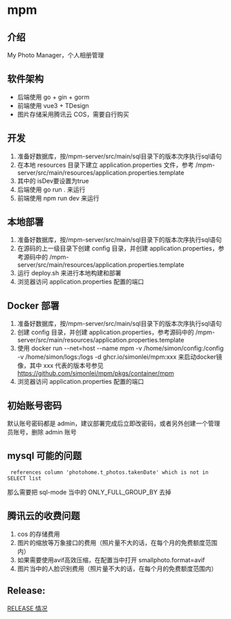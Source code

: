 # mpm

## 介绍

My Photo Manager，个人相册管理

## 软件架构

- 后端使用 go + gin + gorm
- 前端使用 vue3 + TDesign
- 图片存储采用腾讯云 COS，需要自行购买

## 开发

1. 准备好数据库，按/mpm-server/src/main/sql目录下的版本次序执行sql语句
2. 在本地 resources 目录下建立 application.properties 文件，参考 /mpm-server/src/main/resources/application.properties.template
3. 其中的 isDev要设置为true
4. 后端使用 go run . 来运行
5. 前端使用 npm run dev 来运行

## 本地部署

1. 准备好数据库，按/mpm-server/src/main/sql目录下的版本次序执行sql语句
2. 在源码的上一级目录下创建 config 目录，并创建 application.properties，参考源码中的 /mpm-server/src/main/resources/application.properties.template
3. 运行 deploy.sh 来进行本地构建和部署
4. 浏览器访问 application.properties 配置的端口

## Docker 部署

1. 准备好数据库，按/mpm-server/src/main/sql目录下的版本次序执行sql语句
2. 创建 config 目录，并创建 application.properties，参考源码中的 /mpm-server/src/main/resources/application.properties.template
3. 使用 docker run  --net=host --name mpm -v /home/simon/config:/config -v /home/simon/logs:/logs -d ghcr.io/simonlei/mpm:xxx 来启动docker镜像，其中 xxx 代表的版本号参见 https://github.com/simonlei/mpm/pkgs/container/mpm
4. 浏览器访问 application.properties 配置的端口

## 初始账号密码

默认账号密码都是 admin，建议部署完成后立即改密码，或者另外创建一个管理员账号，删除 admin 账号

## mysql 可能的问题

``` references column 'photohome.t_photos.takenDate' which is not in SELECT list```

那么需要把 sql-mode 当中的 ONLY_FULL_GROUP_BY 去掉

## 腾讯云的收费问题

1. cos 的存储费用
2. 图片的缩放等万象接口的费用（照片量不大的话，在每个月的免费额度范围内）
3. 如果需要使用avif高效压缩，在配置当中打开 smallphoto.format=avif
4. 图片当中的人脸识别费用（照片量不大的话，在每个月的免费额度范围内）

## Release:

[RELEASE 情况](RELEASE.md)

